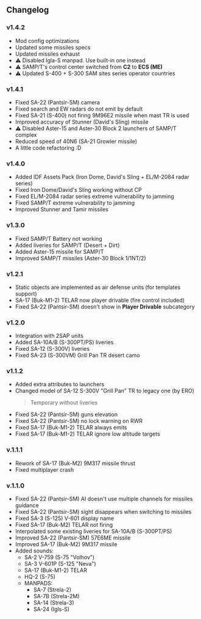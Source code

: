 ## Changelog
### v1.4.2
- Mod config optimizations
- Updated some missiles specs
- Updated missiles exhaust
- ⚠️ Disabled Igla-S manpad. Use built-in one instead
- ⚠️ SAMP/T's control center switched from **C2** to **ECS (ME)**
- ⚠️ Updated S-400 + S-300 SAM sites series operator countries
### v1.4.1
- Fixed SA-22 (Pantsir-SM) camera
- Fixed search and EW radars do not emit by default
- Fixed SA-21 (S-400) not firing 9M96E2 missile when mast TR is used
- Improved accuracy of Stunner (David's Sling) missile
- ⚠️ Disabled Aster-15 and Aster-30 Block 2 launchers of SAMP/T complex
- Reduced speed of 40N6 (SA-21 Growler missile)
- A little code refactoring :D
### v1.4.0
- Added IDF Assets Pack (Iron Dome, David's Sling + EL/M-2084 radar series)
- Fixed Iron Dome/David's Sling working without CP
- Fixed EL/M-2084 radar series extreme vulnerability to jamming
- Fixed SAMP/T extreme vulnerability to jamming
- Improved Stunner and Tamir missiles
### v1.3.0
- Fixed SAMP/T Battery not working
- Added liveries for SAMP/T (Desert + Dirt)
- Added Aster-15 missile for SAMP/T
- Improved SAMP/T missiles (Aster-30 Block 1/1NT/2)
### v1.2.1
- Static objects are implemented as air defense units (for templates support)
- SA-17 (Buk-M1-2) TELAR now player drivable (fire control included)
- Fixed SA-22 (Pantsir-SM) doesn't show in **Player Drivable** subcategory
### v1.2.0
- Integration with 2SAP units
- Added SA-10A/B (S-300PT/PS) liveries
- Fixed SA-12 (S-300V) liveries
- Fixed SA-23 (S-300VM) Grill Pan TR desert camo
### v1.1.2
- Added extra attributes to launchers
- Changed model of SA-12 S-300V "Grill Pan" TR to legacy one (by ERO)
  > Temporary without liveries
- Fixed SA-22 (Pantsir-SM) guns elevation
- Fixed SA-22 (Pantsir-SM) no lock warning on RWR
- Fixed SA-17 (Buk-M1-2) TELAR always emits
- Fixed SA-17 (Buk-M1-2) TELAR ignore low altitude targets
### v.1.1.1
- Rework of SA-17 (Buk-M2) 9M317 missile thrust
- Fixed multiplayer crash
### v.1.1.0
- Fixed SA-22 (Pantsir-SM) AI doesn't use multiple channels for missiles guidance
- Fixed SA-22 (Pantsir-SM) sight disappears when switching to missiles
- Fixed SA-3 (S-125) V-601 display name
- Fixed SA-17 (Buk-M2) TELAR not firing
- Interpolated some existing liveries for SA-10A/B (S-300PT/PS)
- Improved SA-22 (Pantsir-SM) 57E6ME missile
- Improved SA-17 (Buk-M2) 9M317 missile
- Added sounds:
  - SA-2 V-759 (S-75 "Volhov")
  - SA-3 V-601P (S-125 "Neva")
  - SA-17 (Buk-M1-2) TELAR
  - HQ-2 (S-75)
  - MANPADS:
    - SA-7 (Strela-2)
    - SA-7B (Strela-2M)
    - SA-14 (Strela-3)
    - SA-24 (Igls-S)